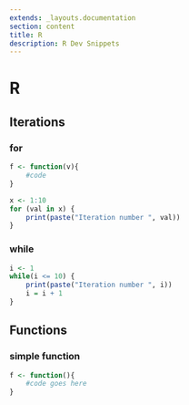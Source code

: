 ```yaml
---
extends: _layouts.documentation
section: content
title: R
description: R Dev Snippets
---
```


# R

## Iterations

### for
```r
f <- function(v){
    #code
}

x <- 1:10
for (val in x) {
    print(paste("Iteration number ", val))
}
```

### while
```r
i <- 1
while(i <= 10) {
    print(paste("Iteration number ", i))
    i = i + 1
}
```

## Functions

### simple function
```r
f <- function(){
    #code goes here
}
```
